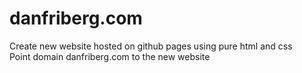 # danfriberg.com

Create new website hosted on github pages using pure html and css\
Point domain danfriberg.com to the new website
